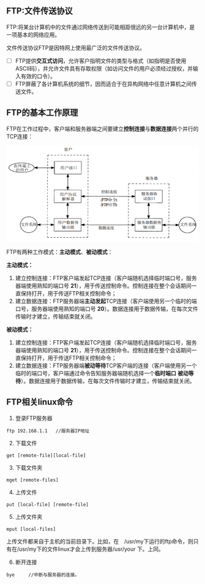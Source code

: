 ## FTP:文件传送协议
FTP:将某台计算机中的文件通过网络传送到可能相距很远的另一台计算机中，是一项基本的网络应用。

文件传送协议FTP是因特网上使用最广泛的文件传送协议。
- [ ] FTP提供**交互式访问**，允许客户指明文件的类型与格式（如指明是否使用ASCII码），并允许文件具有存取权限（如访问文件的用户必须经过授权，并输入有效的口令）。
- [ ] FTP屏蔽了各计算机系统的细节，因而适合于在异构网络中任意计算机之间传送文件。

## FTP的基本工作原理
FTP在工作过程中，客户端和服务器端之间要建立**控制连接**与**数据连接**两个并行的TCP连接： 
<div align=left><img width="520" height="250" src="./images/FTP工作原理.PNG"/></div>   

FTP有两种工作模式：**主动模式**、**被动模式**：

**主动模式：**
1. 建立控制连接：FTP客户端发起TCP连接（客户端随机选择临时端口号，服务器端使用熟知的端口号 **21**），用于传送控制命令。控制连接在整个会话期间一直保持打开，用于传送FTP相关控制命令；
2. 建立数据连接：FTP服务器端**主动发起**TCP连接（客户端使用另一个临时的端口号，服务器端使用熟知的端口号 **20**）。数据连接用于数据传输，在每次文件传输时才建立，传输结束就关闭。

**被动模式：**
1. 建立控制连接：FTP客户端发起TCP连接（客户端随机选择临时端口号，服务器端使用熟知的端口号 **21**），用于传送控制命令。控制连接在整个会话期间一直保持打开，用于传送FTP相关控制命令；
2. 建立数据连接：FTP服务器端**被动等待**TCP客户端的连接（客户端使用另一个临时的端口号，客户端通过命令告知服务器端随机选择一个**临时端口** **被动等待**）。数据连接用于数据传输，在每次文件传输时才建立，传输结束就关闭。  

## FTP相关linux命令
1. 登录FTP服务器
```language
ftp 192.168.1.1   //服务器IP地址
```
2. 下载文件
```language
get [remote-file][local-file] 
```
3. 下载文件夹
```language
mget [remote-files]
```
4. 上传文件
```language
put [local-file] [remote-file]
```
5. 上传文件夹
```language
mput [local-files]  
```

上传文件都来自于主机的当前目录下。比如，在　/usr/my下运行的ftp命令，则只有在/usr/my下的文件linux才会上传到服务器/usr/your 下。上同。

6. 断开连接
```language
bye 	//中断与服务器的连接。
```










